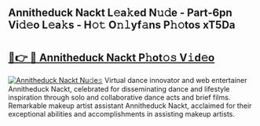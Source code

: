 ## Annitheduck Nackt L𝚎a𝚔ed N𝚞𝚍e - Part-6pn Vi𝚍𝚎o L𝚎a𝚔s - H𝚘𝚝 O𝚗𝚕yf𝚊ns P𝚑𝚘tos xT5Da

# <h2><a href="http://kfblu9j.oniu.top/?m=Annitheduck+Nackt">🔗👉 🔴 Annitheduck Nackt P𝚑ot𝚘𝚜 V𝚒d𝚎o</a></h2>

[![Annitheduck Nackt Nu𝚍e𝚜](https://i.imgur.com/0qMVB7G.gif)](http://kfblu9j.oniu.top/?m=Annitheduck+Nackt)
Virtual dance innovator and web entertainer Annitheduck Nackt, celebrated for disseminating dance and lifestyle inspiration through solo and collaborative dance acts and brief films. Remarkable makeup artist assistant Annitheduck Nackt, acclaimed for their exceptional abilities and accomplishments in assisting makeup artists.  
